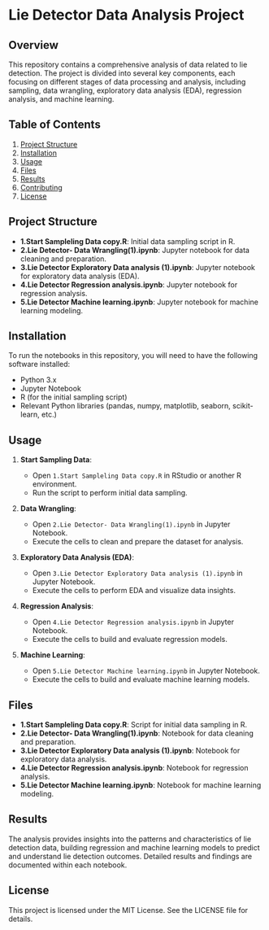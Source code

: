 # Lie Detector Data Analysis Project

## Overview
This repository contains a comprehensive analysis of data related to lie detection. The project is divided into several key components, each focusing on different stages of data processing and analysis, including sampling, data wrangling, exploratory data analysis (EDA), regression analysis, and machine learning.

## Table of Contents
1. [Project Structure](#project-structure)
2. [Installation](#installation)
3. [Usage](#usage)
4. [Files](#files)
5. [Results](#results)
6. [Contributing](#contributing)
7. [License](#license)

## Project Structure
- **1.Start Sampleling Data copy.R**: Initial data sampling script in R.
- **2.Lie Detector- Data Wrangling(1).ipynb**: Jupyter notebook for data cleaning and preparation.
- **3.Lie Detector Exploratory Data analysis (1).ipynb**: Jupyter notebook for exploratory data analysis (EDA).
- **4.Lie Detector Regression analysis.ipynb**: Jupyter notebook for regression analysis.
- **5.Lie Detector Machine learning.ipynb**: Jupyter notebook for machine learning modeling.

## Installation
To run the notebooks in this repository, you will need to have the following software installed:
- Python 3.x
- Jupyter Notebook
- R (for the initial sampling script)
- Relevant Python libraries (pandas, numpy, matplotlib, seaborn, scikit-learn, etc.)

## Usage
1. **Start Sampling Data**:
   - Open `1.Start Sampleling Data copy.R` in RStudio or another R environment.
   - Run the script to perform initial data sampling.

2. **Data Wrangling**:
   - Open `2.Lie Detector- Data Wrangling(1).ipynb` in Jupyter Notebook.
   - Execute the cells to clean and prepare the dataset for analysis.

3. **Exploratory Data Analysis (EDA)**:
   - Open `3.Lie Detector Exploratory Data analysis (1).ipynb` in Jupyter Notebook.
   - Execute the cells to perform EDA and visualize data insights.

4. **Regression Analysis**:
   - Open `4.Lie Detector Regression analysis.ipynb` in Jupyter Notebook.
   - Execute the cells to build and evaluate regression models.

5. **Machine Learning**:
   - Open `5.Lie Detector Machine learning.ipynb` in Jupyter Notebook.
   - Execute the cells to build and evaluate machine learning models.

## Files
- **1.Start Sampleling Data copy.R**: Script for initial data sampling in R.
- **2.Lie Detector- Data Wrangling(1).ipynb**: Notebook for data cleaning and preparation.
- **3.Lie Detector Exploratory Data analysis (1).ipynb**: Notebook for exploratory data analysis.
- **4.Lie Detector Regression analysis.ipynb**: Notebook for regression analysis.
- **5.Lie Detector Machine learning.ipynb**: Notebook for machine learning modeling.

## Results
The analysis provides insights into the patterns and characteristics of lie detection data, building regression and machine learning models to predict and understand lie detection outcomes. Detailed results and findings are documented within each notebook.


## License
This project is licensed under the MIT License. See the LICENSE file for details.


